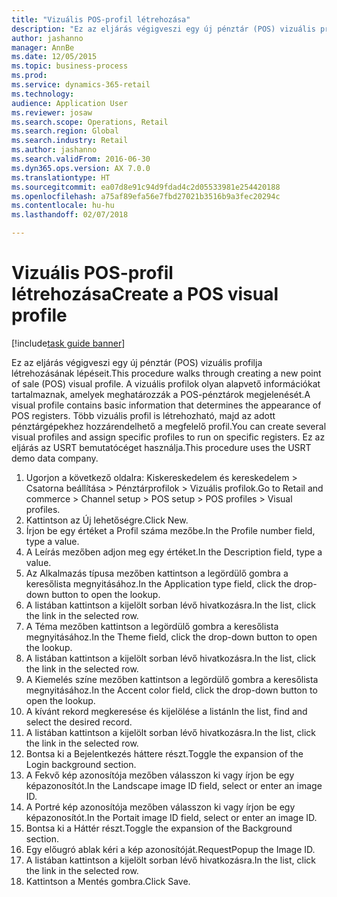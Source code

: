```yaml
--- 
title: "Vizuális POS-profil létrehozása"
description: "Ez az eljárás végigveszi egy új pénztár (POS) vizuális profilja létrehozásának lépéseit."
author: jashanno
manager: AnnBe
ms.date: 12/05/2015
ms.topic: business-process
ms.prod: 
ms.service: dynamics-365-retail
ms.technology: 
audience: Application User
ms.reviewer: josaw
ms.search.scope: Operations, Retail
ms.search.region: Global
ms.search.industry: Retail
ms.author: jashanno
ms.search.validFrom: 2016-06-30
ms.dyn365.ops.version: AX 7.0.0
ms.translationtype: HT
ms.sourcegitcommit: ea07d8e91c94d9fdad4c2d05533981e254420188
ms.openlocfilehash: a75af89efa56e7fbd27021b3516b9a3fec20294c
ms.contentlocale: hu-hu
ms.lasthandoff: 02/07/2018

---
```

# <a name="create-a-pos-visual-profile"></a><span data-ttu-id="2c811-103">Vizuális POS-profil létrehozása</span><span class="sxs-lookup"><span data-stu-id="2c811-103">Create a POS visual profile</span></span> 

[!include[task guide banner](../includes/task-guide-banner.md)]

<span data-ttu-id="2c811-104">Ez az eljárás végigveszi egy új pénztár (POS) vizuális profilja létrehozásának lépéseit.</span><span class="sxs-lookup"><span data-stu-id="2c811-104">This procedure walks through creating a new point of sale (POS) visual profile.</span></span> <span data-ttu-id="2c811-105">A vizuális profilok olyan alapvető információkat tartalmaznak, amelyek meghatározzák a POS-pénztárok megjelenését.</span><span class="sxs-lookup"><span data-stu-id="2c811-105">A visual profile contains basic information that determines the appearance of POS registers.</span></span> <span data-ttu-id="2c811-106">Több vizuális profil is létrehozható, majd az adott pénztárgépekhez hozzárendelhető a megfelelő profil.</span><span class="sxs-lookup"><span data-stu-id="2c811-106">You can create several visual profiles and assign specific profiles to run on specific registers.</span></span> <span data-ttu-id="2c811-107">Ez az eljárás az USRT bemutatócéget használja.</span><span class="sxs-lookup"><span data-stu-id="2c811-107">This procedure uses the USRT demo data company.</span></span>

1. <span data-ttu-id="2c811-108">Ugorjon a következő oldalra: Kiskereskedelem és kereskedelem > Csatorna beállítása > Pénztárprofilok > Vizuális profilok.</span><span class="sxs-lookup"><span data-stu-id="2c811-108">Go to Retail and commerce > Channel setup > POS setup > POS profiles > Visual profiles.</span></span>
2. <span data-ttu-id="2c811-109">Kattintson az Új lehetőségre.</span><span class="sxs-lookup"><span data-stu-id="2c811-109">Click New.</span></span>
3. <span data-ttu-id="2c811-110">Írjon be egy értéket a Profil száma mezőbe.</span><span class="sxs-lookup"><span data-stu-id="2c811-110">In the Profile number field, type a value.</span></span>
4. <span data-ttu-id="2c811-111">A Leírás mezőben adjon meg egy értéket.</span><span class="sxs-lookup"><span data-stu-id="2c811-111">In the Description field, type a value.</span></span>
5. <span data-ttu-id="2c811-112">Az Alkalmazás típusa mezőben kattintson a legördülő gombra a keresőlista megnyitásához.</span><span class="sxs-lookup"><span data-stu-id="2c811-112">In the Application type field, click the drop-down button to open the lookup.</span></span>
6. <span data-ttu-id="2c811-113">A listában kattintson a kijelölt sorban lévő hivatkozásra.</span><span class="sxs-lookup"><span data-stu-id="2c811-113">In the list, click the link in the selected row.</span></span>
7. <span data-ttu-id="2c811-114">A Téma mezőben kattintson a legördülő gombra a keresőlista megnyitásához.</span><span class="sxs-lookup"><span data-stu-id="2c811-114">In the Theme field, click the drop-down button to open the lookup.</span></span>
8. <span data-ttu-id="2c811-115">A listában kattintson a kijelölt sorban lévő hivatkozásra.</span><span class="sxs-lookup"><span data-stu-id="2c811-115">In the list, click the link in the selected row.</span></span>
9. <span data-ttu-id="2c811-116">A Kiemelés színe mezőben kattintson a legördülő gombra a keresőlista megnyitásához.</span><span class="sxs-lookup"><span data-stu-id="2c811-116">In the Accent color field, click the drop-down button to open the lookup.</span></span>
10. <span data-ttu-id="2c811-117">A kívánt rekord megkeresése és kijelölése a listán</span><span class="sxs-lookup"><span data-stu-id="2c811-117">In the list, find and select the desired record.</span></span>
11. <span data-ttu-id="2c811-118">A listában kattintson a kijelölt sorban lévő hivatkozásra.</span><span class="sxs-lookup"><span data-stu-id="2c811-118">In the list, click the link in the selected row.</span></span>
12. <span data-ttu-id="2c811-119">Bontsa ki a Bejelentkezés háttere részt.</span><span class="sxs-lookup"><span data-stu-id="2c811-119">Toggle the expansion of the Login background section.</span></span>
13. <span data-ttu-id="2c811-120">A Fekvő kép azonosítója mezőben válasszon ki vagy írjon be egy képazonosítót.</span><span class="sxs-lookup"><span data-stu-id="2c811-120">In the Landscape image ID field, select or enter an image ID.</span></span>
14. <span data-ttu-id="2c811-121">A Portré kép azonosítója mezőben válasszon ki vagy írjon be egy képazonosítót.</span><span class="sxs-lookup"><span data-stu-id="2c811-121">In the Portait image ID field, select or enter an image ID.</span></span>
15. <span data-ttu-id="2c811-122">Bontsa ki a Háttér részt.</span><span class="sxs-lookup"><span data-stu-id="2c811-122">Toggle the expansion of the Background section.</span></span>
16. <span data-ttu-id="2c811-123">Egy előugró ablak kéri a kép azonosítóját.</span><span class="sxs-lookup"><span data-stu-id="2c811-123">RequestPopup the Image ID.</span></span>
17. <span data-ttu-id="2c811-124">A listában kattintson a kijelölt sorban lévő hivatkozásra.</span><span class="sxs-lookup"><span data-stu-id="2c811-124">In the list, click the link in the selected row.</span></span>
18. <span data-ttu-id="2c811-125">Kattintson a Mentés gombra.</span><span class="sxs-lookup"><span data-stu-id="2c811-125">Click Save.</span></span>


